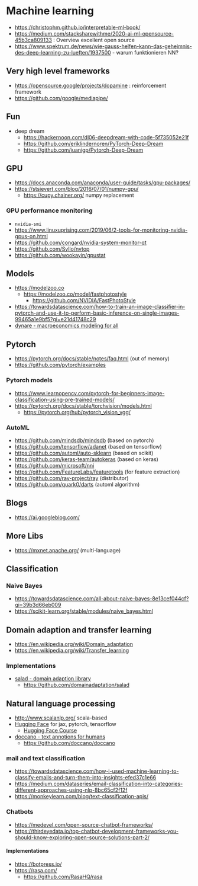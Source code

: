 # Machine learning

* https://christophm.github.io/interpretable-ml-book/
* https://medium.com/stacksharewithme/2020-ai-ml-opensource-45b3ca809133 : Overview excellent open source
* https://www.spektrum.de/news/wie-gauss-helfen-kann-das-geheimnis-des-deep-learning-zu-lueften/1937500 - warum funktionieren NN?

## Very high level frameworks

* https://opensource.google/projects/dopamine : reinforcement framework
* https://github.com/google/mediapipe/

## Fun

* deep dream
  + https://hackernoon.com/dl06-deepdream-with-code-5f735052e21f
  + https://github.com/eriklindernoren/PyTorch-Deep-Dream
  + https://github.com/juanigp/Pytorch-Deep-Dream

## GPU

* https://docs.anaconda.com/anaconda/user-guide/tasks/gpu-packages/
* https://stsievert.com/blog/2016/07/01/numpy-gpu/
  + https://cupy.chainer.org/ numpy replacement

### GPU performance monitoring

* `nvidia-smi`
* https://www.linuxuprising.com/2019/06/2-tools-for-monitoring-nvidia-gpus-on.html
* https://github.com/congard/nvidia-system-monitor-qt
* https://github.com/Syllo/nvtop
* https://github.com/wookayin/gpustat

## Models

* https://modelzoo.co
  + https://modelzoo.co/model/fastphotostyle
    - https://github.com/NVIDIA/FastPhotoStyle
* https://towardsdatascience.com/how-to-train-an-image-classifier-in-pytorch-and-use-it-to-perform-basic-inference-on-single-images-99465a1e9bf5?gi=e21d41748c29
* [dynare - macroeconomics modeling for all](https://www.dynare.org/)


## Pytorch

* https://pytorch.org/docs/stable/notes/faq.html (out of memory)
* https://github.com/pytorch/examples

### Pytorch models

* https://www.learnopencv.com/pytorch-for-beginners-image-classification-using-pre-trained-models/
* https://pytorch.org/docs/stable/torchvision/models.html
  + https://pytorch.org/hub/pytorch_vision_vgg/

### AutoML

* https://github.com/mindsdb/mindsdb (based on pytorch)
* https://github.com/tensorflow/adanet (based on tensorflow)
* https://github.com/automl/auto-sklearn (based on scikit)
* https://github.com/keras-team/autokeras (based on keras)
* https://github.com/microsoft/nni
* https://github.com/FeatureLabs/featuretools (for feature extraction)
* https://github.com/ray-project/ray (distributor)
* https://github.com/quark0/darts (automl algorithm)

## Blogs

* https://ai.googleblog.com/

## More Libs

* https://mxnet.apache.org/ (multi-language)

## Classification

### Naive Bayes

* https://towardsdatascience.com/all-about-naive-bayes-8e13cef044cf?gi=39b3d66eb009
* https://scikit-learn.org/stable/modules/naive_bayes.html

## Domain adaption and transfer learning

* https://en.wikipedia.org/wiki/Domain_adaptation
* https://en.wikipedia.org/wiki/Transfer_learning

### Implementations

* [salad - domain adaption library](https://domainadaptation.org/)
  + https://github.com/domainadaptation/salad

## Natural language processing

* http://www.scalanlp.org/ scala-based
* [Hugging Face](https://huggingface.co/) for jax, pytorch, tensorflow
  + [Hugging Face Course](https://huggingface.co/course/chapter1/1)
* [doccano - text annotions for humans](https://doccano.herokuapp.com/de)
  + https://github.com/doccano/doccano

### mail and text classification

* https://towardsdatascience.com/how-i-used-machine-learning-to-classify-emails-and-turn-them-into-insights-efed37c1e66
* https://medium.com/dataseries/email-classification-into-categories-different-approaches-using-nlp-8bc65cf2f12f
* https://monkeylearn.com/blog/text-classification-apis/

### Chatbots

* https://medevel.com/open-source-chatbot-frameworks/
* https://thirdeyedata.io/top-chatbot-development-frameworks-you-should-know-exploring-open-source-solutions-part-2/

#### Implementations

* https://botpress.io/
* https://rasa.com/
  + https://github.com/RasaHQ/rasa
